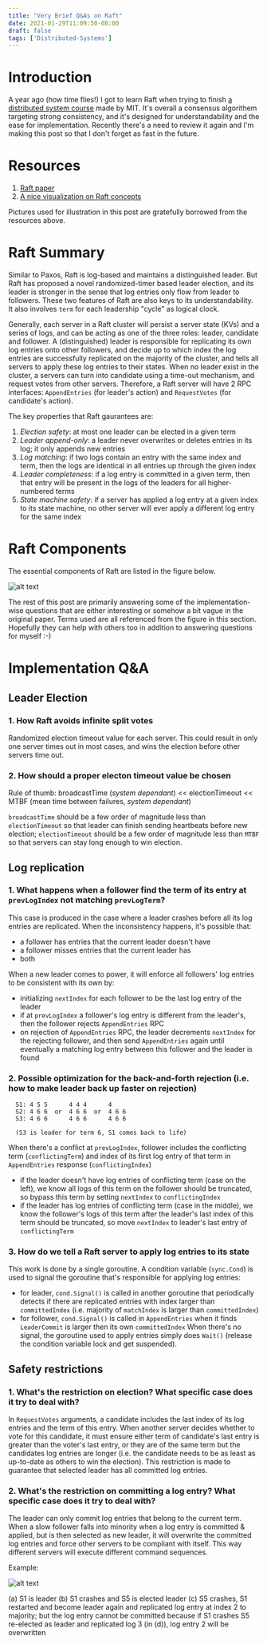 ```yaml
---
title: "Very Brief Q&As on Raft"
date: 2021-01-29T11:09:50-08:00
draft: false
tags: ['Distributed-Systems']
---
```


# Introduction
A year ago (how time flies!) I got to learn Raft when trying to finish [a distributed system course](http://nil.csail.mit.edu/6.824/2018/schedule.html) made by MIT. It's overall a consensus algorithem targeting strong consistency, and it's designed for understandability and the ease for implementation. Recently there's a need to review it again and I'm making this post so that I don't forget as fast in the future.

# Resources
1. [Raft paper](https://raft.github.io/raft.pdf)
2. [A nice visualization on Raft concepts](http://thesecretlivesofdata.com/raft/)

Pictures used for illustration in this post are gratefully borrowed from the resources above.

# Raft Summary
Similar to Paxos, Raft is log-based and maintains a distinguished leader. But Raft has proposed a novel randomized-timer based leader election, and its leader is stronger in the sense that log entries only flow from leader to followers. These two features of Raft are also keys to its understandability. It also involves `term` for each leadership "cycle" as logical clock.

Generally, each server in a Raft cluster will persist a server state (KVs) and a series of logs, and can be acting as one of the three roles: leader, candidate and follower. A (distinguished) leader is responsible for replicating its own log entries onto other followers, and decide up to which index the log entries are successfully replicated on the majority of the cluster, and tells all servers to apply these log entries to their states. When no leader exist in the cluster, a servers can turn into candidate using a time-out mechanism, and request votes from other servers. Therefore, a Raft server will have 2 RPC interfaces: `AppendEntries` (for leader's action) and `RequestVotes` (for candidate's action).

The key properties that Raft gaurantees are:
1. *Election safety*: at most one leader can be elected in a given term
2. *Leader append-only*: a leader never overwrites or deletes entries in its log; it only appends new entries
3. *Log matching*: if two logs contain an entry with the same index and term, then the logs are identical in all entries up through the given index
4. *Leader completeness*: if a log entry is committed in a given term, then that entry will be present in the logs of the leaders for all higher-numbered terms
5. *State machine safety*: if a server has applied a log entry at a given index to its state machine, no other server will ever apply a different log entry for the same index

# Raft Components
The essential components of Raft are listed in the figure below.

![alt text][raft-summary]

[raft-summary]: /images/raft/raft-summary.jpg "Raft summary"

The rest of this post are primarily answering some of the implementation-wise questions that are either interesting or somehow a bit vague in the original paper. Terms used are all referenced from the figure in this section. Hopefully they can help with others too in addition to answering questions for myself :-)

# Implementation Q&A
## Leader Election
### 1. How Raft avoids infinite split votes
Randomized election timeout value for each server. This could result in only one server times out in most cases, and wins the election before other servers time out.

### 2. How should a proper electon timeout value be chosen
Rule of thumb: broadcastTime (*system dependant*) << electionTimeout << MTBF (mean time between failures, *system dependant*)

`broadcastTime` should be a few order of magnitude less than `electionTimeout` so that leader can finish sending heartbeats before new election; `electionTimeout` should be a few order of magnitude less than `MTBF` so that servers can stay long enough to win election.

## Log replication
### 1. What happens when a follower find the term of its entry at `prevLogIndex` not matching `prevLogTerm`?
This case is produced in the case where a leader crashes before all its log entries are replicated. When the inconsistency happens, it's possible that:
 - a follower has entries that the current leader doesn't have
 - a follower misses entries that the current leader has
 - both

When a new leader comes to power, it will enforce all followers' log entries to be consistent with its own by:
 - initializing `nextIndex` for each follower to be the last log entry of the leader
 - if at `prevLogIndex` a follower's log entry is different from the leader's, then the follower rejects `AppendEntries` RPC
 - on rejection of `AppendEntries` RPC, the leader decrements `nextIndex` for the rejecting follower, and then send `AppendEntries` again until eventually a matching log entry between this follower and the leader is found

### 2. Possible optimization for the back-and-forth rejection (i.e. how to make leader back up faster on rejection)
```
  S1: 4 5 5      4 4 4      4
  S2: 4 6 6  or  4 6 6  or  4 6 6
  S3: 4 6 6      4 6 6      4 6 6

  (S3 is leader for term 6, S1 comes back to life)
```
When there's a conflict at `prevLogIndex`, follower includes the conflicting term (`conflictingTerm`) and index of its first log entry of that term in `AppendEntries` response (`conflictingIndex`)
 - if the leader doesn't have log entries of conflicting term (case on the left), we know all logs of this term on the follower should be truncated, so bypass this term by setting `nextIndex` to `conflictingIndex`
 - if the leader has log entries of conflicting term (case in the middle), we know the follower's logs of this term after the leader's last index of this term should be truncated, so move `nextIndex` to leader's last entry of `conflictingTerm`

### 3. How do we tell a Raft server to apply log entries to its state
This work is done by a single goroutine. A condition variable (`sync.Cond`) is used to signal the goroutine that's responsible for applying log entries:
 - for leader, `cond.Signal()` is called in another goroutine that periodically detects if there are replicated entries with index larger than `committedIndex` (i.e. majority of `matchIndex` is larger than `committedIndex`)
 - for follower, `cond.Signal()` is called in `AppendEntries` when it finds `LeaderCommit` is larger then its own `committedIndex`
 When there's no signal, the goroutine used to apply entries simply does `Wait()` (release the condition variable lock and get suspended).

## Safety restrictions

### 1. What's the restriction on election? What specific case does it try to deal with?
In `RequestVotes` arguments, a candidate includes the last index of its log entries and the term of this entry. When another server decides whether to vote for this candidate, it must ensure either term of candidate's last entry is greater than the voter's last entry, or they are of the same term but the candidates log entries are longer (i.e. the candidate needs to be as least as up-to-date as others to win the election). This restriction is made to guarantee that selected leader has all committed log entries.

### 2. What's the restriction on committing a log entry? What specific case does it try to deal with?
The leader can only commit log entries that belong to the current term. When a slow follower falls into minority when a log entry is committed & applied, but is then selected as new leader, it will overwrite the committed log entries and force other servers to be compliant with itself. This way different servers will execute different command sequences.

Example:

![alt text][commit-current-term]

[commit-current-term]: /images/raft/commit-current-term.jpg "Commit current term"

(a) S1 is leader
(b) S1 crashes and S5 is elected leader
(c) S5 crashes, S1 restarted and become leader again and replicated log entry at index 2 to majority; but the log entry cannot be committed because if S1 crashes S5 re-elected as leader and replicated log 3 (in (d)), log entry 2 will be overwritten